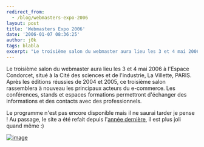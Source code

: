```yaml
---
redirect_from:
  - /blog/webmasters-expo-2006
layout: post
title: 'Webmasters Expo 2006'
date: '2006-01-07 08:36:25'
author: j0k
tags: blabla
excerpt: "Le troisième salon du webmaster aura lieu les 3 et 4 mai 2006 à l'Espace Condorcet, situé à la Cité des sciences et de l'industrie, La Villette, PARIS.     \nAprès les éditions réussies de 2004 et 2005, ce troisième salon rassemblera à nouveau les principaux acteurs du e-commerce. Les conférences, stands et espaces formations permettront d'échanger des      …"
---
```


Le troisième salon du webmaster aura lieu les 3 et 4 mai 2006 à l'Espace Condorcet, situé à la Cité des sciences et de l'industrie, La Villette, PARIS.
Après les éditions réussies de 2004 et 2005, ce troisième salon rassemblera à nouveau les principaux acteurs du e-commerce. Les conférences, stands et espaces formations permettront d'échanger des informations et des contacts avec des professionnels.

Le programme n'est pas encore disponible mais il ne saurai tarder je pense !   Au passage, le site a été refait depuis l'[année dernière](http://www.j0k3r.net/news-webmasters-expo-les-17-et-18-mai-428.html), il est plus joli quand même :)

 [![image](https://webmasters-expo.com/images/banners/468x60_WME_4.2.gif)](http://www.webmasters-expo.com/)
